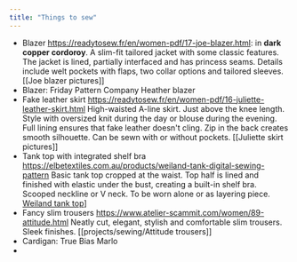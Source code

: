 ```yaml
---
title: "Things to sew"
---
```



- Blazer https://readytosew.fr/en/women-pdf/17-joe-blazer.html: in **dark copper cordoroy**. 
	A slim-fit tailored jacket with some classic features. The jacket is lined, partially interfaced and has princess seams. Details include welt pockets with flaps, two collar options and tailored sleeves.
	[[Joe blazer pictures]]
- Blazer: Friday Pattern Company Heather blazer
- Fake leather skirt https://readytosew.fr/en/women-pdf/16-juliette-leather-skirt.html
	High-waisted A-line skirt. Just above the knee length. Style with oversized knit during the day or blouse during the evening. Full lining ensures that fake leather doesn't cling. Zip in the back creates smooth silhouette. Can be sewn with or without pockets.
	[[Juliette skirt pictures]]
- Tank top with integrated shelf bra https://elbetextiles.com.au/products/weiland-tank-digital-sewing-pattern
	Basic tank top cropped at the waist. Top half is lined and finished with elastic under the bust, creating a built-in shelf bra. Scooped neckline or V neck. To be worn alone or as layering piece.
	[Weiland tank top](projects/sewing/Weiland%20tank%20top.md)]
- Fancy slim trousers https://www.atelier-scammit.com/women/89-attitude.html
	Neatly cut, elegant, stylish and comfortable slim trousers. Sleek finishes. 
	[[projects/sewing/Attitude trousers]]
- Cardigan: True Bias Marlo
- 